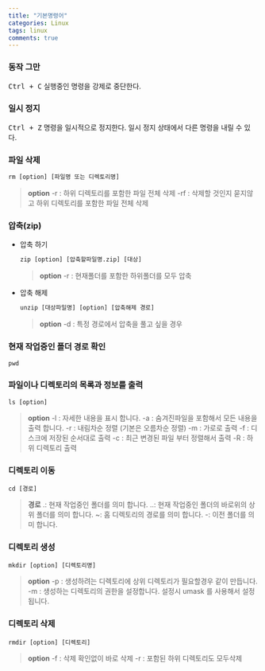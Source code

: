 ```yaml
---
title: "기본명령어"
categories: Linux
tags: linux
comments: true
---
```


### 동작 그만
<kbd>Ctrl + C</kbd>
실행중인 명령을 강제로 중단한다.

### 일시 정지
<kbd>Ctrl + Z</kbd>
명령을 일시적으로 정지한다. 일시 정지 상태에서 다른 명령을 내릴 수 있다.

### 파일 삭제
```xml
rm [option] [파일명 또는 디렉토리명]
```
> **option**
> -r : 하위 디렉토리를 포함한 파일 전체 삭제
> -rf : 삭제할 것인지 묻지않고 하위 디렉토리를 포함한 파일 전체 삭제

### 압축(zip)
- 압축 하기
    ```xml
    zip [option] [압축할파일명.zip] [대상]
    ```
    > **option**
    > -r : 현재폴더를 포함한 하위폴더를 모두 압축

- 압축 해제
    ```xml
    unzip [대상파일명] [option] [압축해제 경로]
    ```

    > **option**
    > -d : 특정 경로에서 압축을 풀고 싶을 경우

### 현재 작업중인 폴더 경로 확인
```
pwd
```

### 파일이나 디렉토리의 목록과 정보를 출력
```
ls [option]
```

> **option**
> -l : 자세한 내용을 표시 합니다.
> -a : 숨겨진파일을 포함해서 모든 내용을 출력 합니다.
> -r : 내림차순 정렬 (기본은 오름차순 정렬)
> -m : 가로로 출력
> -f : 디스크에 저장된 순서대로 출력
> -c : 최근 변경된 파일 부터 정렬해서 출력
> -R : 하위 디렉토리 출력

### 디렉토리 이동
```
cd [경로]
```
> **경로**
> .: 현재 작업중인 폴더를 의미 합니다.
> ..: 현재 작업중인 폴더의 바로위의 상위 폴더를 의미 합니다.
> ~: 홈 디렉토리의 경로를 의미 합니다.
> -: 이전 폴더를 의미 합니다.

### 디렉토리 생성
```
mkdir [option] [디렉토리명]
```

> **option**
> -p : 생성하려는 디렉토리에 상위 디렉토리가 필요할경우 같이 만듭니다.
> -m : 생성하는 디렉토리의 권한을 설정합니다. 설정시 umask 를 사용해서 설정 됩니다.

### 디렉토리 삭제
```
rmdir [option] [디렉토리]
```
> **option**
> -f : 삭제 확인없이 바로 삭제
> -r : 포함된 하위 디렉토리도 모두삭제
